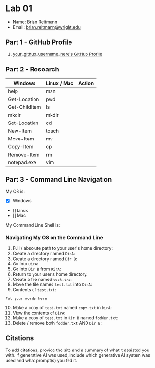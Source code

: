 # Lab 01

- Name: Brian Reitmann
- Email: brian.reitmann@wright.edu

## Part 1 - GitHub Profile

1. [your_github_username_here's GitHub Profile](FIXTHISURL-https://github.com/your_username)

## Part 2 - Research

| Windows | Linux / Mac | Action |
| ---     | ---         | ---    |
| help    | man         |        |
| Get-Location | pwd    |        |
| Get-ChildItem | ls    |        |
| mkdir   | mkdir       |        |
| Set-Location | cd     |        |
| New-Item | touch      |        |
| Move-Item | mv        |        |
| Copy-Item | cp        |        |
| Remove-Item | rm      |        |
| notepad.exe | vim     |        |

## Part 3 - Command Line Navigation

My OS is:
- [x] Windows
- [] Linux
- [] Mac

My Command Line Shell is: 

### Navigating My OS on the Command Line

1. Full / absolute path to your user's home directory:
2. Create a directory named `DirA`:
3. Create a directory named `Dir B`:
4. Go into `DirA`:
5. Go into `Dir B` from `DirA`:
6. Return to your user's home directory:
7. Create a file named `test.txt`:
8. Move the file named `test.txt` into `DirA`:
9. Contents of `test.txt`:
```
Put your words here
```
10. Make a copy of `test.txt` named `copy.txt` in `DirA`:
11. View the contents of `DirA`: 
12. Make a copy of `test.txt` in `Dir B` named `fodder.txt`:
13. Delete / remove both `fodder.txt` AND `Dir B`:

## Citations

To add citations, provide the site and a summary of what it assisted you with.  If generative AI was used, include which generative AI system was used and what prompt(s) you fed it.

